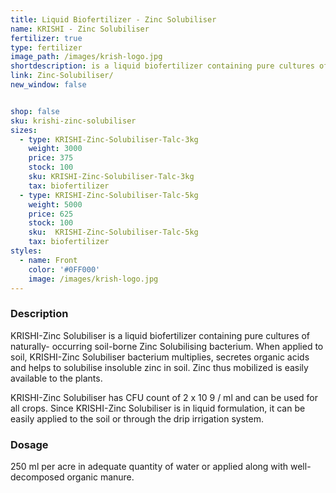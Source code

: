 ```yaml
---
title: Liquid Biofertilizer - Zinc Solubiliser
name: KRISHI - Zinc Solubiliser
fertilizer: true
type: fertilizer
image_path: /images/krish-logo.jpg
shortdescription: is a liquid biofertilizer containing pure cultures of naturally-occurring soil-borne Zinc Solubilising bacterium
link: Zinc-Solubiliser/
new_window: false


shop: false
sku: krishi-zinc-solubiliser
sizes:
  - type: KRISHI-Zinc-Solubiliser-Talc-3kg
    weight: 3000
    price: 375
    stock: 100
    sku: KRISHI-Zinc-Solubiliser-Talc-3kg
    tax: biofertilizer
  - type: KRISHI-Zinc-Solubiliser-Talc-5kg
    weight: 5000
    price: 625
    stock: 100
    sku:  KRISHI-Zinc-Solubiliser-Talc-5kg
    tax: biofertilizer
styles:
  - name: Front
    color: '#0FF000'
    image: /images/krish-logo.jpg
---
```

### Description
KRISHI-Zinc Solubiliser is a liquid biofertilizer containing pure cultures of naturally-
occurring soil-borne Zinc Solubilising bacterium. When applied to soil, KRISHI-Zinc
Solubiliser bacterium multiplies, secretes organic acids and helps to solubilise insoluble zinc
in soil. Zinc thus mobilized is easily available to the plants.

KRISHI-Zinc Solubiliser has CFU count of 2 x 10 9 / ml and can be used for all crops.
Since KRISHI-Zinc Solubiliser is in liquid formulation, it can be easily applied to the soil or
through the drip irrigation system.

### Dosage
250 ml per acre in adequate quantity of water or applied along with
well-decomposed organic manure.
